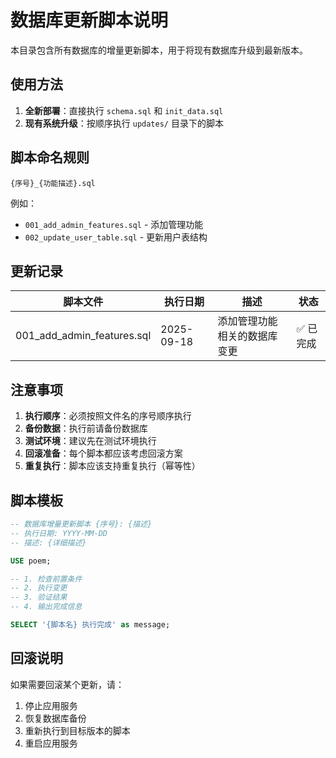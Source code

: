 # 数据库更新脚本说明

本目录包含所有数据库的增量更新脚本，用于将现有数据库升级到最新版本。

## 使用方法

1. **全新部署**：直接执行 `schema.sql` 和 `init_data.sql`
2. **现有系统升级**：按顺序执行 `updates/` 目录下的脚本

## 脚本命名规则

```
{序号}_{功能描述}.sql
```

例如：
- `001_add_admin_features.sql` - 添加管理功能
- `002_update_user_table.sql` - 更新用户表结构

## 更新记录

| 脚本文件 | 执行日期 | 描述 | 状态 |
|---------|---------|------|------|
| 001_add_admin_features.sql | 2025-09-18 | 添加管理功能相关的数据库变更 | ✅ 已完成 |

## 注意事项

1. **执行顺序**：必须按照文件名的序号顺序执行
2. **备份数据**：执行前请备份数据库
3. **测试环境**：建议先在测试环境执行
4. **回滚准备**：每个脚本都应该考虑回滚方案
5. **重复执行**：脚本应该支持重复执行（幂等性）

## 脚本模板

```sql
-- 数据库增量更新脚本 {序号}: {描述}
-- 执行日期: YYYY-MM-DD
-- 描述: {详细描述}

USE poem;

-- 1. 检查前置条件
-- 2. 执行变更
-- 3. 验证结果
-- 4. 输出完成信息

SELECT '{脚本名} 执行完成' as message;
```

## 回滚说明

如果需要回滚某个更新，请：
1. 停止应用服务
2. 恢复数据库备份
3. 重新执行到目标版本的脚本
4. 重启应用服务
